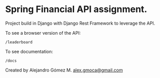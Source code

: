 # Spring Financial API assignment.

Project build in Django with Django Rest Framework to leverage the API.

To see a browser version of the API:

    /leaderboard

To see documentation:
   

    /docs

Created by Alejandro Gómez M.
alex.gmoca@gmail.com
